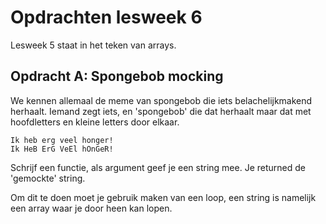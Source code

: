 # Opdrachten lesweek 6
Lesweek 5 staat in het teken van arrays. 

## **Opdracht A: Spongebob mocking**
We kennen allemaal de meme van spongebob die iets belachelijkmakend herhaalt. Iemand zegt iets, en 'spongebob' die dat herhaalt maar dat met hoofdletters en kleine letters door elkaar.
```
Ik heb erg veel honger!
Ik HeB ErG VeEl hOnGeR!
```
Schrijf een functie, als argument geef je een string mee. Je returned de 'gemockte' string. 

Om dit te doen moet je gebruik maken van een loop, een string is namelijk een array waar je door heen kan lopen.